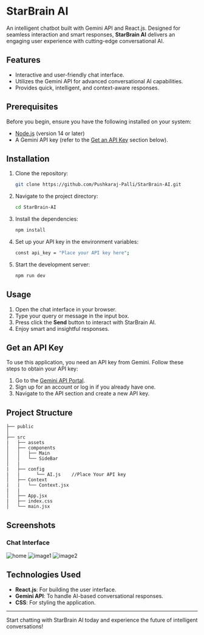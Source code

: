 # StarBrain AI

An intelligent chatbot built with Gemini API and React.js. Designed for seamless interaction and smart responses, **StarBrain AI** delivers an engaging user experience with cutting-edge conversational AI.

## Features

- Interactive and user-friendly chat interface.
- Utilizes the Gemini API for advanced conversational AI capabilities.
- Provides quick, intelligent, and context-aware responses.

## Prerequisites

Before you begin, ensure you have the following installed on your system:

- [Node.js](https://nodejs.org/) (version 14 or later)
- A Gemini API key (refer to the [Get an API Key](#get-an-api-key) section below).

## Installation

1. Clone the repository:

   ```bash
   git clone https://github.com/Pushkaraj-Palli/StarBrain-AI.git
   ```

2. Navigate to the project directory:

   ```bash
   cd StarBrain-AI
   ```

3. Install the dependencies:

   ```bash
   npm install
   ```

4. Set up your API key in the environment variables:

   ```bash
   const api_key = "Place your API key here";
   ```

5. Start the development server:

   ```bash
   npm run dev
   ```

## Usage

1. Open the chat interface in your browser.
2. Type your query or message in the input box.
3. Press click the **Send** button to interact with StarBrain AI.
4. Enjoy smart and insightful responses.

## Get an API Key

To use this application, you need an API key from Gemini. Follow these steps to obtain your API key:

1. Go to the [Gemini API Portal](https://ai.google.dev/gemini-api/docs).
2. Sign up for an account or log in if you already have one.
3. Navigate to the API section and create a new API key.

## Project Structure

```
├── public
│
├── src
|   ├── assets
│   ├── components
│   │   ├── Main
│   │   └── SideBar
│   |
|   ├── config
|   |      └── AI.js    //Place Your API key
│   ├── Context
|   |   └── Context.jsx
|   |
│   ├── App.jsx
|   ├── index.css
│   └── main.jsx
```

## Screenshots

### Chat Interface

![home](https://github.com/user-attachments/assets/94b40481-f317-40db-8b69-7982cd703bbe)
![image1](https://github.com/user-attachments/assets/3d01cec9-5bda-4ed3-9b3a-e05fe84c4c95)
![image2](https://github.com/user-attachments/assets/9f849214-8a6e-4c84-81a4-5251f54bc54e)

## Technologies Used

- **React.js**: For building the user interface.
- **Gemini API**: To handle AI-based conversational responses.
- **CSS**: For styling the application.

---

Start chatting with StarBrain AI today and experience the future of intelligent conversations!

